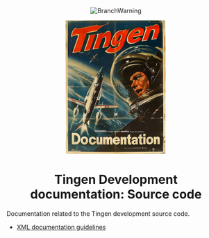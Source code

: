 <!-- u240919 -->

<div align="center">

  ![BranchWarning](https://img.shields.io/badge/WORK%20IN%20PROGRESS-yellow?style=for-the-badge)

  ![logo](../../.github/Images/Logos/TingenDocumentation-232x308.png)

  <h1>
    Tingen Development documentation: Source code
  </h1>

</div>

Documentation related to the Tingen development source code.

- [XML documentation guidelines](https://github.com/APrettyCoolProgram/APrettyCoolProgram/blob/main/development%20guidelines/XML%20Documentation.md)